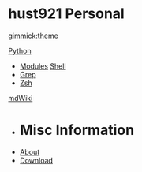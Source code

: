 <!--
  -- Name of your wiki
  -- Do NOT remove the leading `#` character.
  -->

# hust921 Personal


<!--
  -- Default theme
  -- (Read: http://dynalon.github.io/mdwiki/#!customizing.md#Theme_chooser)
  -->

[gimmick:theme](cosmo)


<!--
  -- Navigation
  -- (Read: http://dynalon.github.io/mdwiki/#!quickstart.md#Adding_a_navigation)
  -->

[Python](pages/python.md)
  * [Modules](pages/modules)
[Shell](pages/shell.md)
  * [Grep](pages/grep.md)
  * [Zsh](pages/zsh.md)

[mdWiki]()
  * # Misc Information
  * [About](pages/about.md)
  * [Download](pages/download.md)

<!-- A more complex navigation example: ----------------------------------------

[Menu Item 1]()

  * # SubMenu Heading 1
  * [SubMenu Item 1](pages/subitem1.md)
  * [SubMenu Item 2](pages/subitem2.md)
  - - - -
  * # SubMenu Heading 2
  * [SubMenu Item 3](pages/subitem3.md)
  - - - -
  * # SubMenu Heading 3
  * [SubMenu Item 3](pages/subitem3.md)

[Menu Item 2](pages/item2.md)

[Menu Item 3](pages/item3.md)

---------------------------------------------------------------------------- -->

<!--
  -- Change the Language
  -- Could be useful when there's more than one language wiki.
  -->

<!--
[Change the Language]()

  * [English (United States)](/en_US/)
  * [English (United Kingdom)](/en_GB/)
  * [Italian](/it/)
-->

<!--
  -- Let the user choose a theme
  -- (Read: http://dynalon.github.io/mdwiki/#!quickstart.md#Adding_a_navigation)
  -->

<!--
[gimmick:themechooser](Choose theme)
-->
